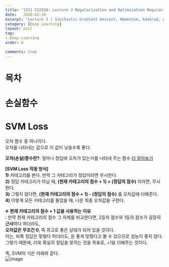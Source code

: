 ```yaml
---
title: "[23] CS231N: Lecture 3 Regularization and Optimization Regularization"
date:   2020-02-10
excerpt: "Lecture 3 | Stochastic Gradient Descent, Momentum, AdaGrad, Adam, Learning rate schedules 요약"
category: [Deep Learning]
layout: post
tag:
- Deep Learning
order: 0

comments: true
---
```



# 목차


# 손실함수



# SVM Loss
오차 함수 중 하나이다.       
오차를 나타내는 값으로 이 값이 낮을수록 좋다.      

**오차(손실)함수란?**: 얼마나 정답에 오차가 있는가를 나타내 주는 함수 [더 알아보기](https://yerimoh.github.io/DL3/#%EC%86%90%EC%8B%A4-%ED%95%A8%EC%88%98loss-function)      

**[SVM Loss 작동 방식]**    
**1)** 카테고리를 본다. 만약 그 카테고리가 정답이라면 무시한다.              
**2)** 정답 카테고리가 아닐 때, **(현재 카테고리의 점수 + 1) < (정답의 점수)** 이라면, 무시한다.       
**3)** 그렇지 않다면, **(현재 카테고리의 점수 + 1) - (정답의 점수)** 를 오차값에 더해준다.   
**4)** 이렇게 모든 카테고리를 돌았을 때, 나온 최종 오차값을 구한다.          


➕ **현재 카테고리의 점수 + 1 값을 사용하는 이유**       
: 만약 현재 카테고리의 점수 그 자체를 비교한다면, 2등의 점수와 1등의 점수가 굉장히 **근사**하다 하더라도,     
**오차값은 무조건 0**, 즉 최고로 좋은 상태가 되어 있을 것이다.     
이는, 비록 정답은 맞혔다 하더라도, 운 좋게 맞췄다고 볼 수 있으므로 성능이 좋지 않다.       
그렇기 때문에, 더욱 확실히 정답을 맞히는 것을 목표로, +1을 더해주는 것이다.    
 
 
즉, SVM의 식은 아래와 같다.   
![image](https://user-images.githubusercontent.com/76824611/167994974-ddef4e12-14f5-4240-a815-ef6324e805a4.png)

 




